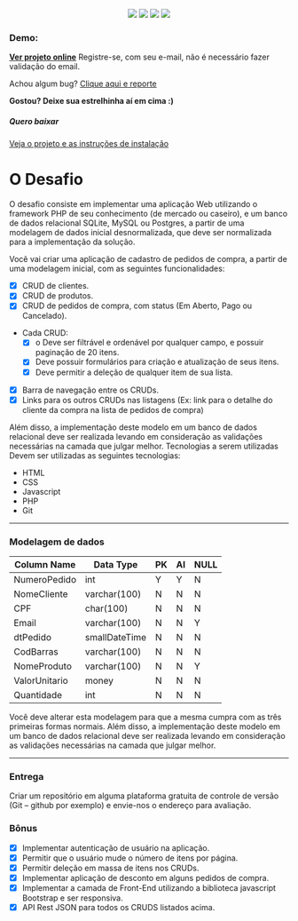 <p align="center">
  <img src="https://img.shields.io/github/issues/dshy1/PHP-Challenge-Laravel-2">
  <img src="https://img.shields.io/github/license/dshy1/PHP-Challenge-Laravel-2">
  <img src="https://img.shields.io/github/forks/dshy1/PHP-Challenge-Laravel-2">
  <img src="https://img.shields.io/github/stars/dshy1/PHP-Challenge-Laravel-2">
</p>

### Demo: 
**[Ver projeto online](http://project1.houtlyn.com.br)**
Registre-se, com seu e-mail, não é necessário fazer validação do email. 

Achou algum bug? [Clique aqui e reporte](https://github.com/dshy1/PHP-Challenge-Laravel-2/issues/new)

**Gostou? Deixe sua estrelhinha aí em cima :)**

##### Quero baixar
  [Veja o projeto e as instruções de instalação](/src)


# O Desafio

  O desafio consiste em implementar uma aplicação Web utilizando o framework
PHP de seu conhecimento (de mercado ou caseiro), e um banco de dados relacional
SQLite, MySQL ou Postgres, a partir de uma modelagem de dados inicial
desnormalizada, que deve ser normalizada para a implementação da solução.

Você vai criar uma aplicação de cadastro de pedidos de compra, a partir de uma
modelagem inicial, com as seguintes funcionalidades:
- [x] CRUD de clientes.
- [x] CRUD de produtos.
- [x] CRUD de pedidos de compra, com status (Em Aberto, Pago ou Cancelado).
- Cada CRUD:
  - [x] o Deve ser filtrável e ordenável por qualquer campo, e possuir paginação
de 20 itens.
  - [x] Deve possuir formulários para criação e atualização de seus itens.
  - [x] Deve permitir a deleção de qualquer item de sua lista.
- [x] Barra de navegação entre os CRUDs.
- [x] Links para os outros CRUDs nas listagens (Ex: link para o detalhe do cliente da compra na lista de pedidos de compra)

Além disso, a implementação deste modelo em um banco de dados relacional
deve ser realizada levando em consideração as validações necessárias na camada que
julgar melhor.
Tecnologias a serem utilizadas
Devem ser utilizadas as seguintes tecnologias:
- HTML
- CSS
- Javascript
- PHP
- Git

---

### Modelagem de dados
| Column Name   | Data Type     |  PK |  AI | NULL|
|---------------|---------------|-----|-----|-----|
| NumeroPedido  | int           |  Y  |  Y  |  N  |
| NomeCliente   | varchar(100)  |  N  |  N  |  N  |
| CPF           | char(100)     |  N  |  N  |  N  |
| Email         | varchar(100)  |  N  |  N  |  Y  |
| dtPedido      | smallDateTime |  N  |  N  |  N  |
| CodBarras     | varchar(100)  |  N  |  N  |  N  |
| NomeProduto   | varchar(100)  |  N  |  N  |  Y  |
| ValorUnitario | money         |  N  |  N  |  N  |
| Quantidade    | int           |  N  |  N  |  N  |

Você deve alterar esta modelagem para que a mesma cumpra com as três
primeiras formas normais.
Além disso, a implementação deste modelo em um banco de dados relacional
deve ser realizada levando em consideração as validações necessárias na camada que
julgar melhor.

---

### Entrega
Criar um repositório em alguma plataforma gratuita de controle de versão (Git –
github por exemplo) e envie-nos o endereço para avaliação.

### Bônus
- [x] Implementar autenticação de usuário na aplicação.
- [x] Permitir que o usuário mude o número de itens por página.
- [x] Permitir deleção em massa de itens nos CRUDs.
- [x] Implementar aplicação de desconto em alguns pedidos de compra.
- [x] Implementar a camada de Front-End utilizando a biblioteca javascript Bootstrap e ser responsiva.
- [x] API Rest JSON para todos os CRUDS listados acima.

